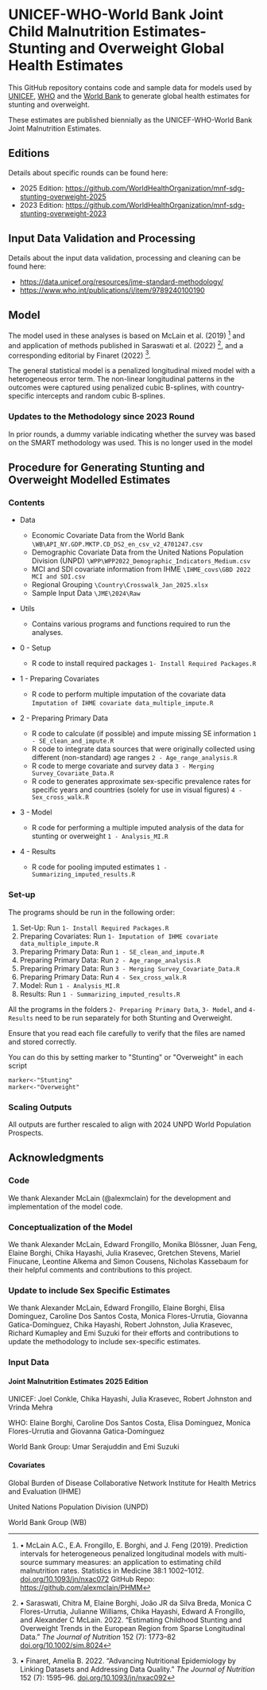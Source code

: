 # UNICEF-WHO-World Bank Joint Child Malnutrition Estimates- Stunting and Overweight Global Health Estimates
This GitHub repository contains code and sample data for models used by [UNICEF](https://data.unicef.org/resources/jme), [WHO](https://www.who.int/teams/nutrition-and-food-safety/monitoring-nutritional-status-and-food-safety-and-events/joint-child-malnutrition-estimates) and the [World Bank](https://datatopics.worldbank.org/child-malnutrition/) to generate global health estimates for stunting and overweight. 

These estimates are published biennially as the UNICEF-WHO-World Bank Joint Malnutrition Estimates. 

## Editions
Details about specific rounds can be found here:
- 2025 Edition: https://github.com/WorldHealthOrganization/mnf-sdg-stunting-overweight-2025
- 2023 Edition: https://github.com/WorldHealthOrganization/mnf-sdg-stunting-overweight-2023

## Input Data Validation and Processing
Details about the input data validation, processing and cleaning can be found here: 
- https://data.unicef.org/resources/jme-standard-methodology/
- https://www.who.int/publications/i/item/9789240100190

## Model
The model used in these analyses is based on McLain et al. (2019) [^1]  and and application of methods published in Saraswati et al. (2022) [^2], and a corresponding editorial by Finaret (2022) [^3].

The general statistical model is a penalized longitudinal mixed model with a heterogeneous error term. 
The non-linear longitudinal patterns in the outcomes were captured using penalized cubic B-splines, with country-specific intercepts and random cubic B-splines. 

### Updates to the Methodology since 2023 Round
In prior rounds, a dummy variable indicating whether the survey was based on the SMART methodology was used. This is no longer used in the model

## Procedure for Generating Stunting and Overweight Modelled Estimates

### Contents

+ Data 
  - Economic Covariate Data from the World Bank `\WB\API_NY.GDP.MKTP.CD_DS2_en_csv_v2_4701247.csv`
  - Demographic Covariate Data from the United Nations Population Division (UNPD) `\WPP\WPP2022_Demographic_Indicators_Medium.csv`
  - MCI and SDI covariate information from IHME `\IHME_covs\GBD 2022 MCI and SDI.csv`
  - Regional Grouping `\Country\Crosswalk_Jan_2025.xlsx`
  - Sample Input Data `\JME\2024\Raw`

+ Utils
  - Contains various programs and functions required to run the analyses.

+ 0 - Setup
  - R code to install required packages `1- Install Required Packages.R`

+ 1 - Preparing Covariates
  - R code to perform multiple imputation of the covariate data   `Imputation of IHME covariate data_multiple_impute.R`

+ 2 - Preparing Primary Data
  - R code to calculate (if possible) and impute missing SE information `1 - SE_clean_and_impute.R`
  - R code to integrate data sources that were originally collected using different (non-standard) age ranges `2 - Age_range_analysis.R`
  - R code to merge covariate and survey data `3 - Merging Survey_Covariate_Data.R`
  - R code to generates approximate sex-specific prevalence rates for specific years and countries (solely for use in visual figures) `4 - Sex_cross_walk.R`

+ 3 - Model
  - R code for performing a multiple imputed analysis of the data for stunting or overweight `1 - Analysis_MI.R`

+ 4 - Results
  - R code for pooling imputed estimates `1 - Summarizing_imputed_results.R`

### Set-up
The programs should be run in the following order:
1. Set-Up: Run `1- Install Required Packages.R`
2. Preparing Covariates: Run `1- Imputation of IHME covariate data_multiple_impute.R`
3. Preparing Primary Data: Run `1 - SE_clean_and_impute.R`
4. Preparing Primary Data: Run `2 - Age_range_analysis.R`
5. Preparing Primary Data: Run `3 - Merging Survey_Covariate_Data.R`
6. Preparing Primary Data: Run `4 - Sex_cross_walk.R`
7. Model: Run `1 - Analysis_MI.R`
8. Results: Run `1 - Summarizing_imputed_results.R`

All the programs in the folders `2- Preparing Primary Data`, `3- Model`, and `4- Results` need to be run separately for both Stunting and Overweight.

Ensure that you read each file carefully to verify that the files are named and stored correctly.

You can do this by setting marker to "Stunting" or "Overweight" in each script
```
marker<-"Stunting" 
marker<-"Overweight"
```

### Scaling Outputs
All outputs are further rescaled to align with 2024 UNPD World Population Prospects.

## Acknowledgments

### Code
We thank Alexander McLain (@alexmclain) for the development and implementation of the model code.

### Conceptualization of the Model
We thank Alexander McLain, Edward Frongillo, Monika Blössner, Juan Feng, Elaine Borghi, Chika Hayashi, Julia Krasevec, Gretchen Stevens, Mariel Finucane, Leontine Alkema and Simon Cousens, Nicholas Kassebaum for their helpful comments and contributions to this project. 

### Update to include Sex Specific Estimates
We thank Alexander McLain, Edward Frongillo, Elaine Borghi, Elisa Dominguez, Caroline Dos Santos Costa, Monica Flores-Urrutia, Giovanna Gatica-Domínguez, Chika Hayashi, Robert Johnston, Julia Krasevec, Richard Kumapley and Emi Suzuki for their efforts and contributions to update the methodology to include sex-specific estimates.

### Input Data
#### Joint Malnutrition Estimates 2025 Edition
UNICEF: Joel Conkle, Chika Hayashi, Julia Krasevec, Robert Johnston and Vrinda Mehra

WHO: Elaine Borghi, Caroline Dos Santos Costa, Elisa Dominguez, Monica Flores-Urrutia and Giovanna Gatica-Domínguez

World Bank Group: Umar Serajuddin and Emi Suzuki

#### Covariates
Global Burden of Disease Collaborative Network Institute for Health Metrics and Evaluation (IHME)

United Nations Population Division (UNPD)

World Bank Group (WB)

[^1]: •	McLain A.C., E.A. Frongillo, E. Borghi, and J. Feng (2019). Prediction intervals for heterogeneous penalized longitudinal models with multi-source summary measures: an application to estimating child malnutrition rates. Statistics in Medicine 38:1 1002–1012. <a href="https://doi.org/10.1093/jn/nxac072">doi.org/10.1093/jn/nxac072</a> GitHub Repo: https://github.com/alexmclain/PHMM
[^2]: •	Saraswati, Chitra M, Elaine Borghi, João JR da Silva Breda, Monica C Flores-Urrutia, Julianne Williams, Chika Hayashi, Edward A Frongillo, and Alexander C McLain. 2022. “Estimating Childhood Stunting and Overweight Trends in the European Region from Sparse Longitudinal Data.” *The Journal of Nutrition* 152 (7): 1773–82 <a href="https://doi.org/10.1002/sim.8024">doi.org/10.1002/sim.8024</a>
[^3]: •	Finaret, Amelia B. 2022. “Advancing Nutritional Epidemiology by Linking Datasets and Addressing Data Quality.” *The Journal of Nutrition* 152 (7): 1595–96. <a href="https://doi.org/10.1093/jn/nxac092">doi.org/10.1093/jn/nxac092</a>


